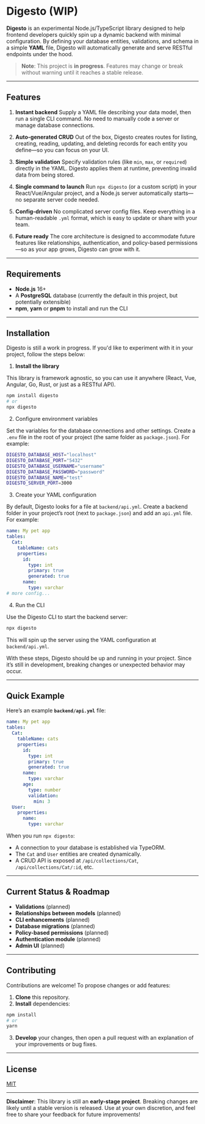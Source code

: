 # Digesto (WIP)

**Digesto** is an experimental Node.js/TypeScript library designed to help frontend developers quickly spin up a dynamic backend with minimal configuration. By defining your database entities, validations, and schema in a simple **YAML** file, Digesto will automatically generate and serve RESTful endpoints under the hood.

> **Note**: This project is **in progress**. Features may change or break without warning until it reaches a stable release.

---

## Features

1. **Instant backend** 
Supply a YAML file describing your data model, then run a single CLI command. No need to manually code a server or manage database connections. 

2. **Auto-generated CRUD** 
Out of the box, Digesto creates routes for listing, creating, reading, updating, and deleting records for each entity you define—so you can focus on your UI. 

3. **Simple validation** 
Specify validation rules (like `min`, `max`, or `required`) directly in the YAML. Digesto applies them at runtime, preventing invalid data from being stored. 

4. **Single command to launch** 
Run `npx digesto` (or a custom script) in your React/Vue/Angular project, and a Node.js server automatically starts—no separate server code needed. 

5. **Config-driven** 
No complicated server config files. Keep everything in a human-readable `.yml` format, which is easy to update or share with your team. 

6. **Future ready** 
The core architecture is designed to accommodate future features like relationships, authentication, and policy-based permissions—so as your app grows, Digesto can grow with it.

---

## Requirements

-  **Node.js** 16+
- A **PostgreSQL** database (currently the default in this project, but potentially extensible)
-  **npm**, **yarn** or **pnpm** to install and run the CLI

---

## Installation

Digesto is still a work in progress. If you'd like to experiment with it in your project, follow the steps below:

1. **Install the library**

This library is framework agnostic, so you can use it anywhere (React, Vue, Angular, Go, Rust, or just as a RESTful API).

```bash
npm install digesto 
# or 
npx digesto
```
2. Configure environment variables

Set the variables for the database connections and other settings. Create a `.env` file in the root of your project (the same folder as `package.json`). For example:

```bash
DIGESTO_DATABASE_HOST="localhost"
DIGESTO_DATABASE_PORT="5432"
DIGESTO_DATABASE_USERNAME="username"
DIGESTO_DATABASE_PASSWORD="password"
DIGESTO_DATABASE_NAME="test"
DIGESTO_SERVER_PORT=3000
```

3. Create your YAML configuration

By default, Digesto looks for a file at `backend/api.yml`. Create a backend folder in your project’s root (next to `package.json`) and add an `api.yml` file. For example:

```yaml
name: My pet app
tables:
  Cat:
	tableName: cats
	properties:
	  id:
		type: int
		primary: true
		generated: true
	  name:
		type: varchar
# more config...
```

4. Run the CLI

Use the Digesto CLI to start the backend server:

```bash
npx digesto
```

This will spin up the server using the YAML configuration at `backend/api.yml`.

With these steps, Digesto should be up and running in your project. Since it’s still in development, breaking changes or unexpected behavior may occur.

---

## Quick Example

Here’s an example **`backend/api.yml`** file:

```yaml
name: My pet app
tables:
  Cat:
	tableName: cats
	properties:
	  id:
		type: int
		primary: true
		generated: true
	  name:
		type: varchar
	  age:
		type: number
		validation:
		  min: 3
  User:
	properties:
	  name:
		type: varchar
```

When you run `npx digesto`:
- A connection to your database is established via TypeORM.
- The `Cat` and `User` entities are created dynamically.
- A CRUD API is exposed at `/api/collections/Cat`, `/api/collections/Cat/:id`, etc.

---

## Current Status & Roadmap

- **Validations** (planned)
- **Relationships between models** (planned)
- **CLI enhancements** (planned)
- **Database migrations** (planned)
- **Policy-based permissions** (planned)
- **Authentication module** (planned)
- **Admin UI** (planned)

---

## Contributing

Contributions are welcome! To propose changes or add features:

1.  **Clone** this repository.
2.  **Install** dependencies:

```bash
npm install
# or
yarn
```

3.  **Develop** your changes, then open a pull request with an explanation of your improvements or bug fixes.

---

## License

[MIT](./LICENSE)

---

**Disclaimer**: This library is still an **early-stage project**. Breaking changes are likely until a stable version is released. Use at your own discretion, and feel free to share your feedback for future improvements!